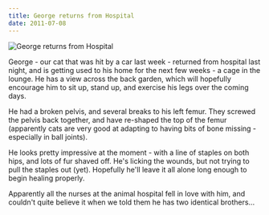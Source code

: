 ```yaml
---
title: George returns from Hospital
date: 2011-07-08
---
```


![George returns from Hospital](https://source.unsplash.com/gp8BLyaTaA0/1600x900)

George - our cat that was hit by a car last week - returned from hospital last night, and is getting used to his home for the next few weeks - a cage in the lounge. He has a view across the back garden, which will hopefully encourage him to sit up, stand up, and exercise his legs over the coming days.

He had a broken pelvis, and several breaks to his left femur. They screwed the pelvis back together, and have re-shaped the top of the femur (apparently cats are very good at adapting to having bits of bone missing - especially in ball joints).

He looks pretty impressive at the moment - with a line of staples on both hips, and lots of fur shaved off. He's licking the wounds, but not trying to pull the staples out (yet). Hopefully he'll leave it all alone long enough to begin healing properly.

Apparently all the nurses at the animal hospital fell in love with him, and couldn't quite believe it when we told them he has two identical brothers...
